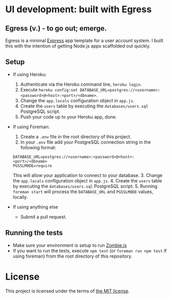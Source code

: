 UI development: built with Egress
====

## Egress (v.) - to go out; emerge.

Egress is a minimal [Express](http://expressjs.com/) app template for a user account system.
I built this with the intention of getting Node.js apps scaffolded out quickly.

## Setup

* If using Heroku:
    1. Authenticate via the Heroku command line, `heroku login`.
    2. Execute `heroku config:set DATABASE_URL=postgres://<username>:<password>@<host>:<port>/<dbname>`.
    3. Change the `app.locals` configuration object in `app.js`.
    4. Create the `users` table by executing the `databases/users.sql` PostgreSQL script.
    5. Push your code up to your Heroku app, done.

* If using Foreman:
    1. Create a `.env` file in the root directory of this project.
    2. In your `.env` file add your PostgreSQL connection string in the following format:
    
    ```
    DATABASE_URL=postgres://<username>:<password>@<host>:<port>/<dbname>
    PGSSLMODE=require
    ```

    This will allow your application to connect to your database.
    3. Change the `app.locals` configuration object in `app.js`.
    4. Create the `users` table by executing the `databases/users.sql` PostgreSQL script.
    5. Running `foreman start` will process the `DATABASE_URL` and `PGSSLMODE` values, locally.

* If using anything else
    * Submit a pull request.

## Running the tests

* Make sure your environment is setup to run [Zombie.js](http://zombie.labnotes.org/#Infection)
* If you want to run the tests, execute `npm test` (or `foreman run npm test` if using foreman) from the root directory of this repository.

# License

This project is licensed under the terms of [the MIT license](LICENSE).